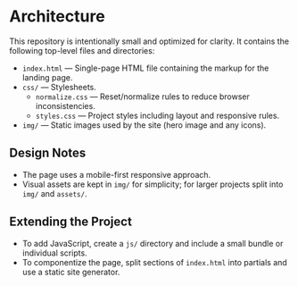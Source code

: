 Architecture
============

This repository is intentionally small and optimized for clarity. It contains the following top-level files and directories:

- `index.html` — Single-page HTML file containing the markup for the landing page.
- `css/` — Stylesheets.
  - `normalize.css` — Reset/normalize rules to reduce browser inconsistencies.
  - `styles.css` — Project styles including layout and responsive rules.
- `img/` — Static images used by the site (hero image and any icons).

Design Notes
------------

- The page uses a mobile-first responsive approach.
- Visual assets are kept in `img/` for simplicity; for larger projects split into `img/` and `assets/`.

Extending the Project
---------------------

- To add JavaScript, create a `js/` directory and include a small bundle or individual scripts.
- To componentize the page, split sections of `index.html` into partials and use a static site generator.
